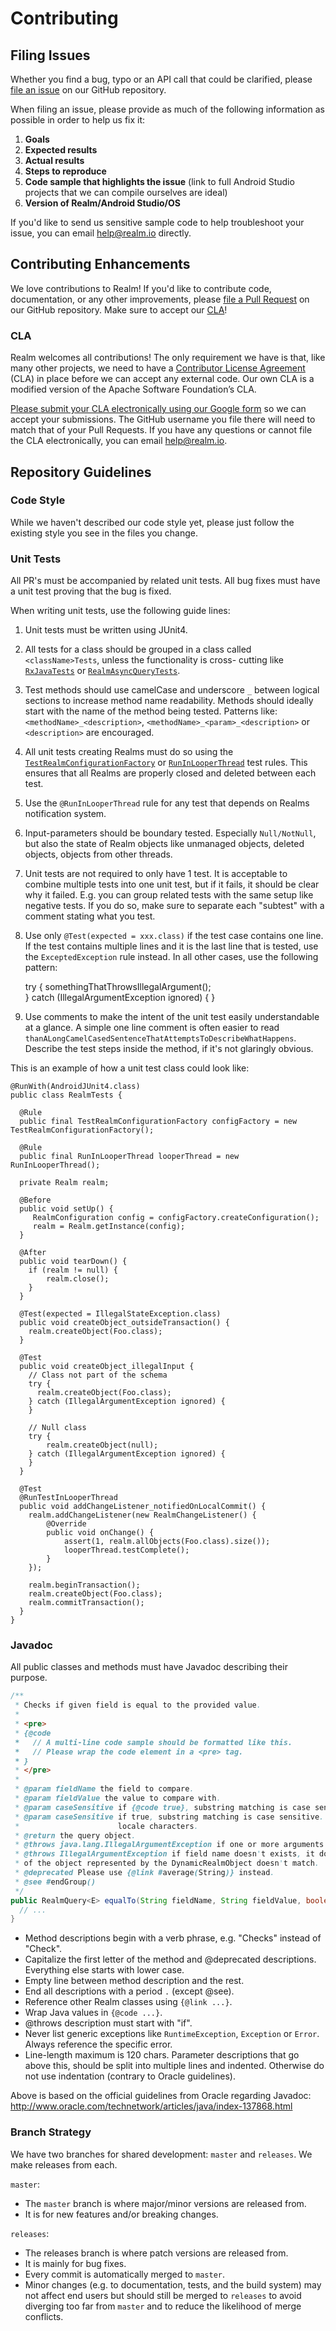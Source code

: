 # Contributing

## Filing Issues

Whether you find a bug, typo or an API call that could be clarified, please [file an issue](https://github.com/realm/sync-user-encryption/issues) on our GitHub repository.

When filing an issue, please provide as much of the following information as possible in order to help us fix it:

1. **Goals**
2. **Expected results**
3. **Actual results**
4. **Steps to reproduce**
5. **Code sample that highlights the issue** (link to full Android Studio projects that we can compile ourselves are ideal)
6. **Version of Realm/Android Studio/OS**

If you'd like to send us sensitive sample code to help troubleshoot your issue, you can email <help@realm.io> directly.

## Contributing Enhancements

We love contributions to Realm! If you'd like to contribute code, documentation, or any other improvements, please [file a Pull Request](https://github.com/realm/sync-user-encryption/pulls) on our GitHub repository. Make sure to accept our [CLA](#CLA)!

### CLA

Realm welcomes all contributions! The only requirement we have is that, like many other projects, we need to have a [Contributor License Agreement](https://en.wikipedia.org/wiki/Contributor_License_Agreement) (CLA) in place before we can accept any external code. Our own CLA is a modified version of the Apache Software Foundation’s CLA.

[Please submit your CLA electronically using our Google form](https://docs.google.com/forms/d/1bVp-Wp5nmNFz9Nx-ngTmYBVWVdwTyKj4T0WtfVm0Ozs/viewform?fbzx=4154977190905366979) so we can accept your submissions. The GitHub username you file there will need to match that of your Pull Requests. If you have any questions or cannot file the CLA electronically, you can email <help@realm.io>.

## Repository Guidelines

### Code Style

While we haven't described our code style yet, please just follow the existing style you see in the files you change.

### Unit Tests

All PR's must be accompanied by related unit tests. All bug fixes must have a unit test proving that the bug is fixed.

When writing unit tests, use the following guide lines:

1) Unit tests must be written using JUnit4.

2) All tests for a class should be grouped in a class called `<className>Tests`, unless the functionality is cross-
   cutting like [`RxJavaTests`](https://github.com/realm/realm-java/blob/master/realm/realm-library/src/androidTest/java/io/realm/RxJavaTests.java) 
   or [`RealmAsyncQueryTests`](https://github.com/realm/realm-java/blob/master/realm/realm-library/src/androidTest/java/io/realm/RealmAsyncQueryTests.java).

3) Test methods should use camelCase and underscore `_` between logical sections to increase method name readability. 
   Methods should ideally start with the name of the method being tested. Patterns like: `<methodName>_<description>`, 
   `<methodName>_<param>_<description>` or `<description>` are encouraged.
   
4) All unit tests creating Realms must do so using the [`TestRealmConfigurationFactory`](https://github.com/realm/realm-java/blob/master/realm/realm-library/src/androidTest/java/io/realm/rule/TestRealmConfigurationFactory.java) 
   or [`RunInLooperThread`](https://github.com/realm/realm-java/blob/master/realm/realm-library/src/androidTest/java/io/realm/rule/RunInLooperThread.java) 
   test rules. This ensures that all Realms are properly closed and deleted between each test.

5) Use the `@RunInLooperThread` rule for any test that depends on Realms notification system. 

6) Input-parameters should be boundary tested. Especially `Null/NotNull`, but also the state of Realm objects like
   unmanaged objects, deleted objects, objects from other threads.

7) Unit tests are not required to only have 1 test. It is acceptable to combine multiple tests into one unit test, but
   if it fails, it should be clear why it failed. E.g. you can group related tests with the same setup like negative 
   tests. If you do so, make sure to separate each "subtest" with a comment stating what you test.

8) Use only `@Test(expected = xxx.class)` if the test case contains one line. If the test contains multiple 
   lines and it is the last line that is tested, use the `ExceptedException` rule instead. In all other cases, use 
   the following pattern:
   
    try {
      somethingThatThrowsIllegalArgument();   
    } catch (IllegalArgumentException ignored) {
    }

9) Use comments to make the intent of the unit test easily understandable at a glance. A simple one line comment is 
   often easier to read `thanALongCamelCasedSentenceThatAttemptsToDescribeWhatHappens`. Describe the test steps inside 
   the method, if it's not glaringly obvious.

This is an example of how a unit test class could look like:

    @RunWith(AndroidJUnit4.class)
    public class RealmTests {
    
      @Rule
      public final TestRealmConfigurationFactory configFactory = new TestRealmConfigurationFactory();
    
      @Rule
      public final RunInLooperThread looperThread = new RunInLooperThread();
    
      private Realm realm;   
    
      @Before
      public void setUp() {
         RealmConfiguration config = configFactory.createConfiguration();
         realm = Realm.getInstance(config);
      }
      
      @After
      public void tearDown() {
        if (realm != null) {
            realm.close();
        }  
      }
    
      @Test(expected = IllegalStateException.class)
      public void createObject_outsideTransaction() {
        realm.createObject(Foo.class);
      }
    
      @Test
      public void createObject_illegalInput {
        // Class not part of the schema
        try {
          realm.createObject(Foo.class);    
        } catch (IllegalArgumentException ignored) {
        }
    
        // Null class
        try {
            realm.createObject(null);    
        } catch (IllegalArgumentException ignored) {
        }
      }
      
      @Test
      @RunTestInLooperThread
      public void addChangeListener_notifiedOnLocalCommit() {
        realm.addChangeListener(new RealmChangeListener() {
            @Override
            public void onChange() {
                assert(1, realm.allObjects(Foo.class).size());
                looperThread.testComplete();
            }
        });
    
        realm.beginTransaction();
        realm.createObject(Foo.class);
        realm.commitTransaction();
      }
    }
  
### Javadoc

All public classes and methods must have Javadoc describing their purpose.

```java
/**
 * Checks if given field is equal to the provided value. 
 *
 * <pre>
 * {@code
 *   // A multi-line code sample should be formatted like this.
 *   // Please wrap the code element in a <pre> tag.
 * }
 * </pre>
 *
 * @param fieldName the field to compare.
 * @param fieldValue the value to compare with.
 * @param caseSensitive if {@code true}, substring matching is case sensitive. Setting this to {@code false} works for English locale characters only.
 * @param caseSensitive if true, substring matching is case sensitive. Setting this to false only works for English
 *                      locale characters.
 * @return the query object.
 * @throws java.lang.IllegalArgumentException if one or more arguments do not match class or field type.
 * @throws IllegalArgumentException if field name doesn't exists, it doesn't contain a list of links or the type
 * of the object represented by the DynamicRealmObject doesn't match.
 * @deprecated Please use {@link #average(String)} instead.
 * @see #endGroup()
 */
public RealmQuery<E> equalTo(String fieldName, String fieldValue, boolean caseSensitive) {
  // ...
}
```

* Method descriptions begin with a verb phrase, e.g. "Checks" instead of "Check". 
* Capitalize the first letter of the method and @deprecated descriptions. Everything else starts with lower case.
* Empty line between method description and the rest.
* End all descriptions with a period `.` (except @see).
* Reference other Realm classes using `{@link ...}`.
* Wrap Java values in `{@code ...}`.
* @throws description must start with "if".
* Never list generic exceptions like `RuntimeException`, `Exception` or `Error`. Always reference the specific error.
* Line-length maximum is 120 chars. Parameter descriptions that go above this, should be split into multiple lines and indented. Otherwise do not use indentation (contrary to Oracle guidelines).

Above is based on the official guidelines from Oracle regarding Javadoc: http://www.oracle.com/technetwork/articles/java/index-137868.html

### Branch Strategy

We have two branches for shared development: `master` and `releases`. We make releases from each.

`master`:

* The `master` branch is where major/minor versions are released from.
* It is for new features and/or breaking changes.

`releases`:

* The releases branch is where patch versions are released from.
* It is mainly for bug fixes.
* Every commit is automatically merged to `master`.
* Minor changes (e.g. to documentation, tests, and the build system) may not affect end users but should still be merged to `releases` to avoid diverging too far from `master` and to reduce the likelihood of merge conflicts.

